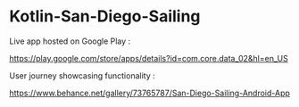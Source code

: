 # Kotlin-San-Diego-Sailing

Live app hosted on Google Play :

https://play.google.com/store/apps/details?id=com.core.data_02&hl=en_US



User journey showcasing functionality :

https://www.behance.net/gallery/73765787/San-Diego-Sailing-Android-App

